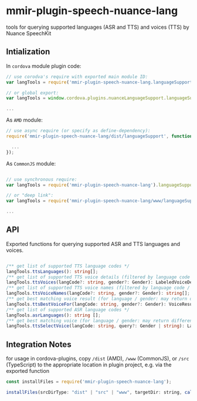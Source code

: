 # mmir-plugin-speech-nuance-lang

tools for querying supported languages (ASR and TTS) and voices (TTS) by Nuance SpeechKit

## Intialization

In `cordova` module plugin code:
```javascript
// use corodva's require with exported main module ID:
var langTools = require('mmir-plugin-speech-nuance-lang.languageSupport');

// or global export:
var langTools = window.cordova.plugins.nuanceLanguageSupport.languageSupport;

...
```

As `AMD` module:
```javascript
// use async require (or specify as define-dependency):
require('mmir-plugin-speech-nuance-lang/dist/languageSupport', function(langTools){

  ...
});
```

As `CommonJS` module:
```javascript

// use synchronous require:
var langTools = require('mmir-plugin-speech-nuance-lang').languageSupport;

// or "deep link":
var langTools = require('mmir-plugin-speech-nuance-lang/www/languageSupport');

...
```

## API

Exported functions for querying supported ASR and TTS languages and voices.

```typescript

/** get list of supported TTS language codes */
langTools.ttsLanguages(): string[];
/** get list of supported TTS voice details (filtered by language code / gender) */
langTools.ttsVoices(langCode?: string, gender?: Gender): LabeledVoiceDetails[];
/** get list of supported TTS voice names (filtered by language code / gender) */
langTools.ttsVoiceNames(langCode?: string, gender?: Gender): string[];
/** get best matching voice result (for language / gender: may return different gender and/or country code, if no matching voice is available) */
langTools.ttsBestVoiceFor(langCode: string, gender?: Gender): VoiceResult;
/** get list of supported ASR language codes */
langTools.asrLanguages(): string [];
/** get best matching voice (for language / gender: may return different gender and/or country code, if no matching voice is available) */
langTools.ttsSelectVoice(langCode: string, query?: Gender | string): LabeledVoiceDetails;
```

## Integration Notes

for usage in cordova-plugins, copy `/dist` (AMD), `/www` (CommonJS), or `/src` (TypeScript)
to the appropriate location in plugin project, e.g. via the exported function
```javascript
const installFiles = require('mmir-plugin-speech-nuance-lang');

installFiles(srcDirType: "dist" | "src" | "www", targetDir: string, callback(err: Error | null))
```
